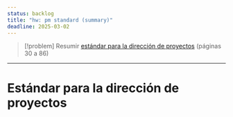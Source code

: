 ```yaml
---
status: backlog
title: "hw: pm standard (summary)"
deadline: 2025-03-02
---
```

> [!problem]
> Resumir [estándar para la dirección de proyectos](../../source-material/misc/pdf/pmbok.pdf) (páginas 30 a 86)

---

# Estándar para la dirección de proyectos


